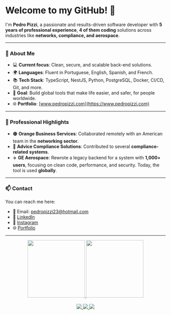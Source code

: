 # Welcome to my GitHub! 👋

I'm **Pedro Pizzi**, a passionate and results-driven software developer with **5 years of professional experience**, **4 of them coding** solutions across industries like **networks, compliance, and aerospace**.

---

### 💼 About Me

- 💻 **Current focus**: Clean, secure, and scalable back-end solutions.
- 🌍 **Languages**: Fluent in Portuguese, English, Spanish, and French.
- 📚 **Tech Stack**: TypeScript, NestJS, Python, PostgreSQL, Docker, CI/CD, Git, and more.
- 🚀 **Goal**: Build global tools that make life easier, and safer, for people worldwide.
- 🌐 **Portfolio**: [www.pedropizzi.com](https://www.pedropizzi.com)

---

### 🧠 Professional Highlights

- 🟠 **Orange Business Services**: Collaborated remotely with an American team in the **networking sector**.
- 🧩 **Advice Compliance Solutions**: Contributed to several **compliance-related systems**.
- ✈️ **GE Aerospace**: Rewrote a legacy backend for a system with **1,000+ users**, focusing on clean code, performance, and security. Today, the tool is used **globally**.

---

### 📫 Contact

You can reach me here:
- 📧 Email: pedropizzi23@hotmail.com  
- 💼 [LinkedIn](https://www.linkedin.com/in/pedrocarneiropizzi/)
- 📸 [Instagram](https://www.instagram.com/pedropizzi/)
- 🌐 [Portfolio](https://www.pedropizzi.com)

---

<div align="center">
  <a href="https://github.com/P3dream">
    <img height="180em" src="https://github-readme-stats-sigma-five.vercel.app/api?username=P3dream&show_icons=true&theme=dracula&include_all_commits=true&count_private=true"/>
    <img height="180em" src="https://github-readme-stats-sigma-five.vercel.app/api/top-langs/?username=P3dream&layout=compact&langs_count=7&theme=dracula"/>
  </a>
</div>

<br>

<div align="center"> 
  <a href="https://www.instagram.com/pedropizzi/" target="_blank">
    <img src="https://img.shields.io/badge/-Instagram-%23E4405F?style=for-the-badge&logo=instagram&logoColor=white" target="_blank">
  </a>
  <a href="https://www.linkedin.com/in/pedrocarneiropizzi/" target="_blank">
    <img src="https://img.shields.io/badge/-LinkedIn-%230077B5?style=for-the-badge&logo=linkedin&logoColor=white" target="_blank">
  </a> 
  <a href="https://www.pedropizzi.com" target="_blank">
    <img src="https://img.shields.io/badge/-Portfolio-%23000000?style=for-the-badge&logo=google-chrome&logoColor=white" target="_blank">
  </a>
</div>
